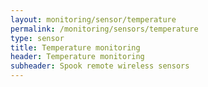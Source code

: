 ```yaml
---
layout: monitoring/sensor/temperature
permalink: /monitoring/sensors/temperature
type: sensor
title: Temperature monitoring
header: Temperature monitoring
subheader: Spook remote wireless sensors
---
```

